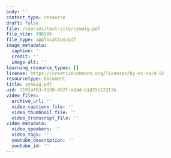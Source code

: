```yaml
---
body: ''
content_type: resource
draft: false
file: /courses/test-site/symeig.pdf
file_size: 398206
file_type: application/pdf
image_metadata:
  caption: ''
  credit: ''
  image-alt: ''
learning_resource_types: []
license: https://creativecommons.org/licenses/by-nc-sa/4.0/
resourcetype: Document
title: symeig.pdf
uid: 3191af63-8130-452f-a2d4-b1d25e122f2b
video_files:
  archive_url: ''
  video_captions_file: ''
  video_thumbnail_file: ''
  video_transcript_file: ''
video_metadata:
  video_speakers: ''
  video_tags: ''
  youtube_description: ''
  youtube_id: ''
---
```

